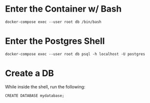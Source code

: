 # Enter the Container w/ Bash

`docker-compose exec --user root db /bin/bash`

# Enter the Postgres Shell

`docker-compose exec --user root db psql -h localhost -U postgres`

# Create a DB

While inside the shell, run the following:

```
CREATE DATABASE mydatabase;
```
